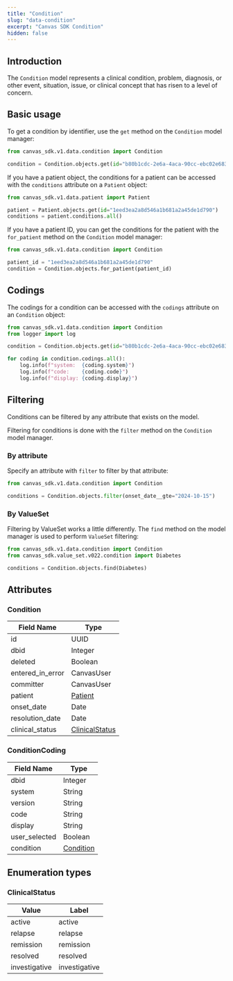 ```yaml
---
title: "Condition"
slug: "data-condition"
excerpt: "Canvas SDK Condition"
hidden: false
---
```


## Introduction

The `Condition` model represents a clinical condition, problem, diagnosis, or other event, situation, issue, or clinical concept that has risen to a level of concern.

## Basic usage

To get a condition by identifier, use the `get` method on the `Condition` model manager:

```python
from canvas_sdk.v1.data.condition import Condition

condition = Condition.objects.get(id="b80b1cdc-2e6a-4aca-90cc-ebc02e683f35")
```

If you have a patient object, the conditions for a patient can be accessed with the `conditions` attribute on a `Patient` object:

```python
from canvas_sdk.v1.data.patient import Patient

patient = Patient.objects.get(id="1eed3ea2a8d546a1b681a2a45de1d790")
conditions = patient.conditions.all()
```

If you have a patient ID, you can get the conditions for the patient with the `for_patient` method on the `Condition` model manager:

```python
from canvas_sdk.v1.data.condition import Condition

patient_id = "1eed3ea2a8d546a1b681a2a45de1d790"
condition = Condition.objects.for_patient(patient_id)
```

## Codings

The codings for a condition can be accessed with the `codings` attribute on an `Condition` object:

```python
from canvas_sdk.v1.data.condition import Condition
from logger import log

condition = Condition.objects.get(id="b80b1cdc-2e6a-4aca-90cc-ebc02e683f35")

for coding in condition.codings.all():
    log.info(f"system:  {coding.system}")
    log.info(f"code:    {coding.code}")
    log.info(f"display: {coding.display}")
```

## Filtering

Conditions can be filtered by any attribute that exists on the model.

Filtering for conditions is done with the `filter` method on the `Condition` model manager.

### By attribute

Specify an attribute with `filter` to filter by that attribute:

```python
from canvas_sdk.v1.data.condition import Condition

conditions = Condition.objects.filter(onset_date__gte="2024-10-15")
```

### By ValueSet

Filtering by ValueSet works a little differently. The `find` method on the model manager is used to perform `ValueSet` filtering:

```python
from canvas_sdk.v1.data.condition import Condition
from canvas_sdk.value_set.v022.condition import Diabetes

conditions = Condition.objects.find(Diabetes)
```

## Attributes

### Condition
| Field Name       | Type                              |
|------------------|-----------------------------------|
| id               | UUID                              |
| dbid             | Integer                           |
| deleted          | Boolean                           |
| entered_in_error | CanvasUser                        |
| committer        | CanvasUser                        |
| patient          | [Patient](/sdk/data-patient/)     |
| onset_date       | Date                              |
| resolution_date  | Date                              |
| clinical_status  | [ClinicalStatus](#clinicalstatus) |

### ConditionCoding
| Field Name    | Type                              |
|---------------|-----------------------------------|
| dbid          | Integer                           |
| system        | String                            |
| version       | String                            |
| code          | String                            |
| display       | String                            |
| user_selected | Boolean                           |
| condition     | [Condition](/sdk/data-condition/) |

## Enumeration types

### ClinicalStatus
| Value         | Label         |
|---------------|---------------|
| active        | active        |
| relapse       | relapse       |
| remission     | remission     |
| resolved      | resolved      |
| investigative | investigative |
